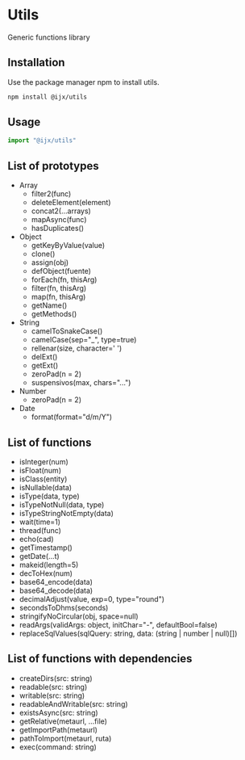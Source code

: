 # Utils

Generic functions library

## Installation

Use the package manager npm to install utils.

```bash
npm install @ijx/utils
```

## Usage

```js
import "@ijx/utils"
```

## List of prototypes
- Array
	- filter2(func)
	- deleteElement(element)
	- concat2(...arrays)
	- mapAsync(func)
	- hasDuplicates()
- Object
	- getKeyByValue(value)
	- clone()
	- assign(obj)
	- defObject(fuente)
	- forEach(fn, thisArg)
	- filter(fn, thisArg)
	- map(fn, thisArg)
	- getName()
	- getMethods()
- String
	- camelToSnakeCase()
	- camelCase(sep="_", type=true)
	- rellenar(size, character=' ')
	- delExt()
	- getExt()
	- zeroPad(n = 2)
	- suspensivos(max, chars="...")
- Number
	- zeroPad(n = 2)
- Date
	- format(format="d/m/Y")

## List of functions
- isInteger(num)
- isFloat(num)
- isClass(entity)
- isNullable(data)
- isType(data, type)
- isTypeNotNull(data, type)
- isTypeStringNotEmpty(data)
- wait(time=1)
- thread(func)
- echo(cad)
- getTimestamp()
- getDate(...t)
- makeid(length=5)
- decToHex(num)
- base64_encode(data)
- base64_decode(data)
- decimalAdjust(value, exp=0, type="round")
- secondsToDhms(seconds)
- stringifyNoCircular(obj, space=null)
- readArgs(validArgs: object, initChar="-", defaultBool=false)
- replaceSqlValues(sqlQuery: string, data: (string | number | null)[])

## List of functions with dependencies
- createDirs(src: string)
- readable(src: string)
- writable(src: string)
- readableAndWritable(src: string)
- existsAsync(src: string)
- getRelative(metaurl, ...file)
- getImportPath(metaurl)
- pathToImport(metaurl, ruta)
- exec(command: string)
